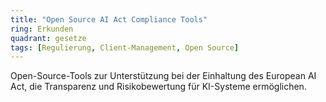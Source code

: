 ```yaml
---
title: "Open Source AI Act Compliance Tools"
ring: Erkunden
quadrant: gesetze
tags: [Regulierung, Client-Management, Open Source]
---
```


Open-Source-Tools zur Unterstützung bei der Einhaltung des European AI Act, die Transparenz und Risikobewertung für KI-Systeme ermöglichen.
